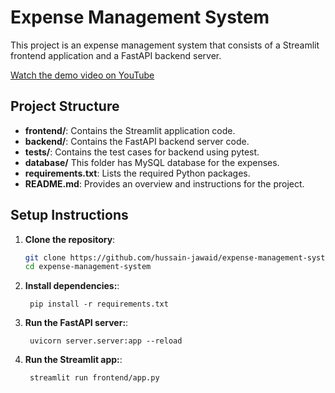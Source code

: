 # Expense Management System

This project is an expense management system that consists of a Streamlit frontend application and a FastAPI backend server.

[Watch the demo video on YouTube](https://youtu.be/su8vatUdLWQ?si=sXRhMRNc_6wrBuK0)


## Project Structure

- **frontend/**: Contains the Streamlit application code.
- **backend/**: Contains the FastAPI backend server code.
- **tests/**: Contains the test cases for backend using pytest.
- **database/** This folder has MySQL database for the expenses.
- **requirements.txt**: Lists the required Python packages.
- **README.md**: Provides an overview and instructions for the project.


## Setup Instructions

1. **Clone the repository**:
   ```bash
   git clone https://github.com/hussain-jawaid/expense-management-system.git
   cd expense-management-system
   ```
2. **Install dependencies:**:   
   ```commandline
    pip install -r requirements.txt
   ```
3. **Run the FastAPI server:**:   
   ```commandline
    uvicorn server.server:app --reload
   ```
4. **Run the Streamlit app:**:   
   ```commandline
    streamlit run frontend/app.py
   ```
